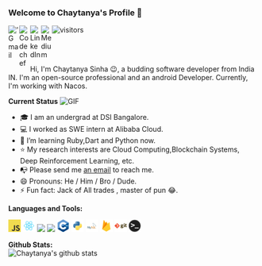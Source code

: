 ### Welcome to Chaytanya's Profile 👋

<a href="chaytanyas4@gmail.com">
  <img align="left" alt="'Gmail" width="22px" src="https://cdn.jsdelivr.net/npm/simple-icons@3.1.0/icons/gmail.svg" />
</a>
<a href="https://www.codechef.com/users/chaytanya">
  <img align="left" alt="Codechef" width="22px" src="https://cdn.jsdelivr.net/npm/simple-icons@latest/icons/codechef.svg" />
</a>
<a href="https://www.linkedin.com/in/chaytanya-sinha-4bb41187/">
  <img align="left" alt="LinkedIn" width="22px" src="https://cdn.jsdelivr.net/npm/simple-icons@3.1.0/icons/linkedin.svg" />
</a>
<a href="https://medium.com/@chaytanyas44">
  <img align="left" alt="Medium" width="22px" src="https://cdns.iconmonstr.com/wp-content/assets/preview/2018/240/iconmonstr-medium-1.png" />
</a>



![visitors](https://visitor-badge.laobi.icu/badge?page_id=chaytanyasinha.chaytanyasinha)

<br/>
<br/>

Hi, I'm Chaytanya Sinha 😉, a budding software developer from India IN. I'm an open-source professional and an android Developer. Currently, I'm working with Nacos.

 <img align="right" alt="GIF" src="https://miro.medium.com/max/875/1*Urc28sbnORGOW5oyohQ06g.gif" width="400px" />

**Current Status**

- 🎓 I am an undergrad at DSI Bangalore.<br>
- 💻 I worked as SWE intern at Alibaba Cloud.<br>
- 🌱 I’m learning Ruby,Dart and Python now.<br>
- ⭐️ My research interests are Cloud Computing,Blockchain Systems, Deep Reinforcement Learning, etc.<br>
- 📭 Please send me [an email](chaytanyas4@gmail.com) to reach me.<br>
- 😄 Pronouns: He / Him / Bro / Dude.
- ⚡ Fun fact: Jack of All trades , master of pun 😂.


**Languages and Tools:**  

<code><img height="25" src="https://raw.githubusercontent.com/github/explore/80688e429a7d4ef2fca1e82350fe8e3517d3494d/topics/javascript/javascript.png"></code>
<code><img height="25" src="https://raw.githubusercontent.com/github/explore/80688e429a7d4ef2fca1e82350fe8e3517d3494d/topics/react/react.png"></code>
<code><img height="25" src="https://pbs.twimg.com/profile_images/1235870003292856320/iRG4_ojf_400x400.png"></code>
<code><img height="25" src="https://pbs.twimg.com/profile_images/699217734492647428/pCfEzr6L_400x400.png"></code>
<code><img height="25" src="https://raw.githubusercontent.com/github/explore/80688e429a7d4ef2fca1e82350fe8e3517d3494d/topics/cpp/cpp.png"></code>
<code><img height="25" src="https://raw.githubusercontent.com/github/explore/80688e429a7d4ef2fca1e82350fe8e3517d3494d/topics/python/python.png"></code>
<code><img height="25" src="https://raw.githubusercontent.com/github/explore/80688e429a7d4ef2fca1e82350fe8e3517d3494d/topics/mysql/mysql.png"></code>
<code><img height="25" src="https://raw.githubusercontent.com/github/explore/80688e429a7d4ef2fca1e82350fe8e3517d3494d/topics/firebase/firebase.png"></code>
<code><img height="25" src="https://raw.githubusercontent.com/github/explore/80688e429a7d4ef2fca1e82350fe8e3517d3494d/topics/git/git.png"></code>
<code><img height="25" src="https://raw.githubusercontent.com/github/explore/80688e429a7d4ef2fca1e82350fe8e3517d3494d/topics/terminal/terminal.png"></code>

**Github Stats:**  
![Chaytanya's github stats](https://github-readme-stats.vercel.app/api?username=chaytanyasinha&theme=white-green&show_icons=true&hide_border=true)


